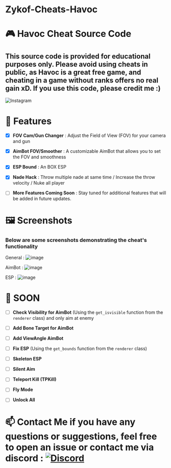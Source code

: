 # Zykof-Cheats-Havoc

# 🎮 Havoc Cheat Source Code
## This source code is provided for educational purposes only. Please avoid using cheats in public, as Havoc is a great free game, and cheating in a game without ranks offers no real gain xD. If you use this code, please credit me :)
![Instagram](https://github.com/user-attachments/assets/2733bd6a-e8d2-4bfa-b4a4-93333961f0f9)


# 📜 Features
- [x] **FOV Cam/Gun Changer** : Adjust the Field of View (FOV) for your camera and gun

- [x] **AimBot FOV/Smoother** : A customizable AimBot that allows you to set the FOV and smoothness 

- [x] **ESP Bound** : An BOX ESP
      
- [x] **Nade Hack** : Throw multiple nade at same time / Increase the throw velocity / Nuke all player

- [ ] **More Features Coming Soon** : Stay tuned for additional features that will be added in future updates.




# 🖼️ Screenshots
### Below are some screenshots demonstrating the cheat's functionality

General : ![image](https://github.com/user-attachments/assets/e3aca285-f1d2-45b9-8f41-84e5bdfd5744)


AimBot : ![image](https://github.com/user-attachments/assets/b5e99d05-5013-49a3-9269-4164580323ee)


ESP : ![image](https://github.com/user-attachments/assets/e106d468-746b-4965-bd05-b9b50ba96455)





# 🚀 SOON

- [ ] **Check Visibility for AimBot** (Using the `get_isvisible` function from the `renderer` class) and only aim at enemy
- [ ] **Add Bone Target for AimBot**
- [ ] **Add ViewAngle AimBot**
- [ ] **Fix ESP** (Using the `get_bounds` function from the `renderer` class)
- [ ] **Skeleton ESP**
- [ ] **Silent Aim**
- [ ] **Teleport Kill (TPKill)**
- [ ] **Fly Mode**
- [ ] **Unlock All**


# 📫 Contact Me if you have any questions or suggestions, feel free to open an issue or contact me via discord : [![Discord](https://img.shields.io/badge/Discord-%237289DA.svg?logo=discord&logoColor=white)](https://discord.gg/GmeFEeSc) 
